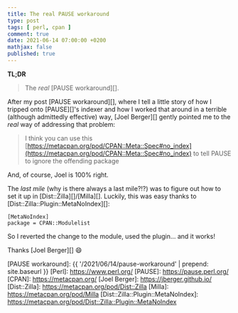 ```yaml
---
title: The real PAUSE workaround
type: post
tags: [ perl, cpan ]
comment: true
date: 2021-06-14 07:00:00 +0200
mathjax: false
published: true
---
```


**TL;DR**

> The *real* [PAUSE workaround][].

After my post [PAUSE workaround][], where I tell a little story of how I
tripped onto [PAUSE][]'s indexer and how I worked that around in a terrible
(although admittedly effective) way, [Joel Berger][] gently pointed me to the
*real* way of addressing that problem:

> I think you can use this
> [https://metacpan.org/pod/CPAN::Meta::Spec#no_index](https://metacpan.org/pod/CPAN::Meta::Spec#no_index)
> to tell PAUSE to ignore the offending package

And, of course, Joel is 100% right.

The *last mile* (why is there always a last mile?!?) was to figure out how to
set it up in [Dist::Zilla][]/[Milla][]. Luckily, this was easy thanks to
[Dist::Zilla::Plugin::MetaNoIndex][]:

```
[MetaNoIndex]
package = CPAN::Modulelist
```

So I reverted the change to the module, used the plugin... and it works!

Thanks [Joel Berger][] 😄

[PAUSE workaround]: {{ '/2021/06/14/pause-workaround' | prepend: site.baseurl }}
[Perl]: https://www.perl.org/
[PAUSE]: https://pause.perl.org/
[CPAN]: https://metacpan.org/
[Joel Berger]: https://jberger.github.io/
[Dist::Zilla]: https://metacpan.org/pod/Dist::Zilla
[Milla]: https://metacpan.org/pod/Milla
[Dist::Zilla::Plugin::MetaNoIndex]: https://metacpan.org/pod/Dist::Zilla::Plugin::MetaNoIndex
